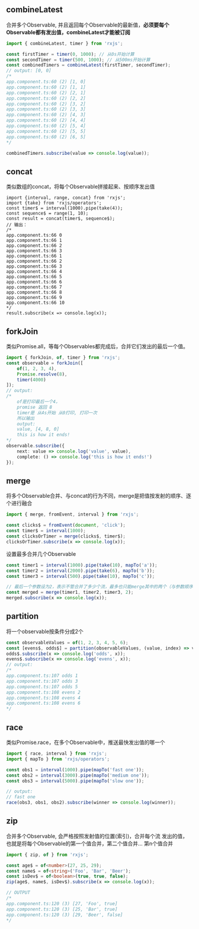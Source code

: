 ## combineLatest

合并多个Observable, 并且返回每个Observable的最新值，**必须要每个Observable都有发出值，combineLatest才能被订阅**

```ts
import { combineLatest, timer } from 'rxjs';

const firstTimer = timer(0, 1000); // 从0s开始计算
const secondTimer = timer(500, 1000); // 从500ms开始计算
const combinedTimers = combineLatest(firstTimer, secondTimer);
// output: [0, 0]
/*
app.component.ts:60 (2) [1, 0]
app.component.ts:60 (2) [1, 1]
app.component.ts:60 (2) [2, 1]
app.component.ts:60 (2) [2, 2]
app.component.ts:60 (2) [3, 2]
app.component.ts:60 (2) [3, 3]
app.component.ts:60 (2) [4, 3]
app.component.ts:60 (2) [4, 4]
app.component.ts:60 (2) [5, 4]
app.component.ts:60 (2) [5, 5]
app.component.ts:60 (2) [6, 5]
*/

combinedTimers.subscribe(value => console.log(value));
```



## concat

类似数组的concat，将每个Observable拼接起来、按顺序发出值

```TS
import {interval, range, concat} from 'rxjs';
import {take} from 'rxjs/operators';
const timer$ = interval(1000).pipe(take(4));
const sequence$ = range(1, 10);
const result = concat(timer$, sequence$);
// 输出：
/*
app.component.ts:66 0
app.component.ts:66 1
app.component.ts:66 2
app.component.ts:66 3
app.component.ts:66 1
app.component.ts:66 2
app.component.ts:66 3
app.component.ts:66 4
app.component.ts:66 5
app.component.ts:66 6
app.component.ts:66 7
app.component.ts:66 8
app.component.ts:66 9
app.component.ts:66 10
*/
result.subscribe(x => console.log(x));
```



## forkJoin

类似Promise.all，等每个Observables都完成后，合并它们发出的最后一个值。

```ts
import { forkJoin, of, timer } from 'rxjs';
const observable = forkJoin([
    of(1, 2, 3, 4),
    Promise.resolve(8),
    timer(4000)
]);
// output:
/*
	of是打印最后一个4，
	promise 返回 8
	timer是 从4s开始 从0打印, 打印一次
	所以输出
	output:
	value, [4, 8, 0]
	this is how it ends!
*/
observable.subscribe({
    next: value => console.log('value', value),
    complete: () => console.log('this is how it ends!')
});
```



## merge

将多个Observable合并、与concat的行为不同，merge是把值按发射的顺序、逐个进行融合

```ts
import { merge, fromEvent, interval } from 'rxjs';

const clicks$ = fromEvent(document, 'click');
const timer$ = interval(1000);
const clicksOrTimer = merge(clicks$, timer$);
clicksOrTimer.subscribe(x => console.log(x));
```

设置最多合并几个Observable

```ts
const timer1 = interval(1000).pipe(take(10), mapTo('a'));
const timer2 = interval(2000).pipe(take(6), mapTo('b'));
const timer3 = interval(500).pipe(take(10), mapTo('c'));

// 最后一个参数设为2，表示不管合并了多少个流，最多也只能merge其中的两个（与参数顺序无关）
const merged = merge(timer1, timer2, timer3, 2);
merged.subscribe(x => console.log(x));
```



## partition

将一个observable按条件分成2个

```ts
const observableValues = of(1, 2, 3, 4, 5, 6);
const [evens$, odds$] = partition(observableValues, (value, index) => value % 2 === 0);
odds$.subscribe(x => console.log('odds', x));
evens$.subscribe(x => console.log('evens', x));
// output:
/*
app.component.ts:107 odds 1
app.component.ts:107 odds 3
app.component.ts:107 odds 5
app.component.ts:108 evens 2
app.component.ts:108 evens 4
app.component.ts:108 evens 6
*/
```



## race

类似Promise.race，在多个Observable中，推送最快发出值的哪一个

```ts
import { race, interval } from 'rxjs';
import { mapTo } from 'rxjs/operators';

const obs1 = interval(1000).pipe(mapTo('fast one'));
const obs2 = interval(3000).pipe(mapTo('medium one'));
const obs3 = interval(5000).pipe(mapTo('slow one'));

// output:
// fast one
race(obs3, obs1, obs2).subscribe(winner => console.log(winner));
```





## zip

合并多个Observable, 会严格按照发射值的位置(索引)，合并每个流 发出的值， 也就是将每个Observable的第一个值合并，第二个值合并... 第n个值合并

```ts
import { zip, of } from 'rxjs';

const age$ = of<number>(27, 25, 29);
const name$ = of<string>('Foo', 'Bar', 'Beer');
const isDev$ = of<boolean>(true, true, false);
zip(age$, name$, isDev$).subscribe(x => console.log(x));

// OUTPUT
/*
app.component.ts:120 (3) [27, 'Foo', true]
app.component.ts:120 (3) [25, 'Bar', true]
app.component.ts:120 (3) [29, 'Beer', false]
*/
```

